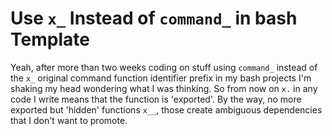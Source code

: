 # Use `x_` Instead of `command_` in bash Template

Yeah, after more than two weeks coding on stuff using `command_` instead
of the `x_` original command function identifier prefix in my bash
projects I'm shaking my head wondering what I was thinking. So from now
on `x.` in any code I write means that the function is 'exported'. By
the way, no more exported but 'hidden' functions `x__`, those create
ambiguous dependencies that I don't want to promote.
